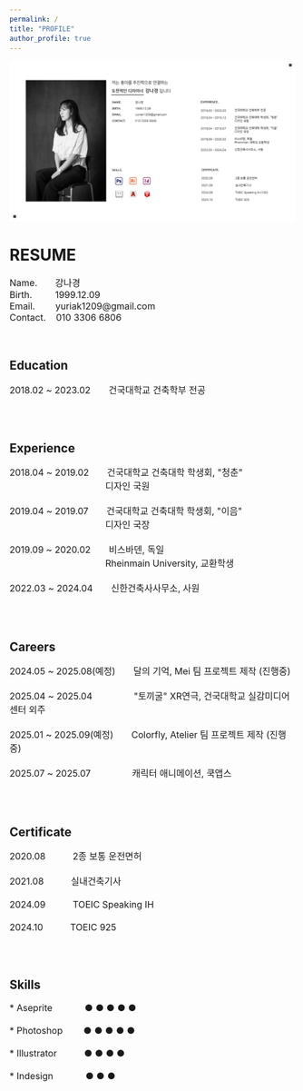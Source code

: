 ```yaml
---
permalink: /
title: "PROFILE"
author_profile: true
---
```


<img src='/images/2.png'>

<h1>RESUME</h1>


  
<p style="font-size: 16px;">Name.&nbsp;&nbsp;&nbsp;&nbsp;&nbsp;&nbsp;&nbsp;강나경<br>  
Birth.&nbsp;&nbsp;&nbsp;&nbsp;&nbsp;&nbsp;&nbsp;&nbsp;&nbsp;1999.12.09<br>  
Email.&nbsp;&nbsp;&nbsp;&nbsp;&nbsp;&nbsp;&nbsp;&nbsp;yuriak1209@gmail.com<br>  
Contact.&nbsp;&nbsp;&nbsp;&nbsp;010 3306 6806</p><br>

<h2>Education</h2>
 
<p style="font-size: 16px;">2018.02 ~ 2023.02&emsp;&emsp;건국대학교 건축학부 전공</p><br>
<br>

<h2>Experience</h2>
  
<p style="font-size: 16px; font-weight:normal;">2018.04 ~ 2019.02&emsp;&emsp;건국대학교 건축대학 학생회, "청춘"<br>
&emsp;&emsp;&emsp;&emsp;&emsp;&emsp;&emsp;&emsp;&nbsp;&nbsp;&emsp;&emsp;디자인 국원<br>  
<br>
2019.04 ~ 2019.07&emsp;&emsp;건국대학교 건축대학 학생회, "이음"<br>  
&emsp;&emsp;&emsp;&emsp;&emsp;&emsp;&emsp;&emsp;&nbsp;&emsp;&emsp;&nbsp;디자인 국장<br>  
<br>
2019.09 ~ 2020.02&emsp;&emsp;비스바덴, 독일</font><br>  
&emsp;&emsp;&emsp;&emsp;&emsp;&emsp;&emsp;&emsp;&emsp;&emsp;&nbsp;&nbsp;Rheinmain University, 교환학생<br>  
<br>
2022.03 ~ 2024.04&emsp;&emsp;신한건축사사무소, 사원</p><br>  
<br>

<h2>Careers</h2>

<p style="font-size: 16px; font-weight:normal;">2024.05 ~ 2025.08(예정)&emsp;&emsp;달의 기억, Mei 팀 프로젝트 제작 (진행중)<br>
<br>
2025.04 ~ 2025.04&emsp;&emsp;&emsp;&emsp;&nbsp;&nbsp;"토끼굴" XR연극, 건국대학교 실감미디어센터 외주<br>
<br>
2025.01 ~ 2025.09(예정)&emsp;&emsp;Colorfly, Atelier 팀 프로젝트 제작 (진행중)<br>
<br>  
2025.07 ~ 2025.07&emsp;&emsp;&emsp;&emsp;&nbsp;&nbsp;캐릭터 애니메이션, 쿡앱스</p><br>
<br>  

<h2>Certificate</h2>

<p style="font-size: 16px; font-weight:normal;">2020.08&emsp;&emsp;&emsp;2종 보통 운전면허<br>
<br>  
2021.08&emsp;&emsp;&emsp;실내건축기사</font><br>
<br>  
2024.09&emsp;&emsp;&emsp;TOEIC Speaking IH</font><br>
<br>  
2024.10&emsp;&emsp;&emsp;TOEIC 925</p><br>
<br>  

<h2>Skills</h2>

<p style="font-size: 16px; font-weight:normal;">
* Aseprite&emsp;&emsp;&emsp;&nbsp;&nbsp;● ● ● ● ● <br>
<br>  
* Photoshop&emsp;&emsp;&nbsp;● ● ● ● ● <br>
<br>  
* Illustrator&emsp;&emsp;&emsp;● ● ● ● <br>  
<br>  
* Indesign&emsp;&emsp;&emsp;&nbsp;&nbsp;● ● ● </p><br>  
<br>  

